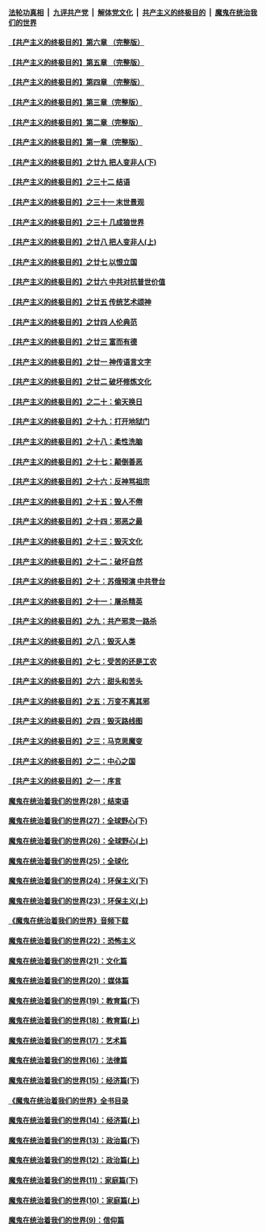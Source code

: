 ####  [法轮功真相](../../../../basic/blob/master/README.md?t=04121101) &nbsp;|&nbsp; [九评共产党](../../../../9ping.md/blob/master/README.md?t=04121101) &nbsp;|&nbsp; [解体党文化](../../../../jtdwh.md/blob/master/README.md?t=04121101)  &nbsp;|&nbsp; [共产主义的终极目的](../../../../gczydzjmd.md/blob/master/README.md?t=04121101) &nbsp;|&nbsp; [魔鬼在统治我们的世界](../../../../mgztzwmdsj.md/blob/master/README.md?t=04121101) 

#### [【共产主义的终极目的】第六章 （完整版）](../pages/nsc422/n11428913.md?t=04121101) 

#### [【共产主义的终极目的】第五章 （完整版）](../pages/nsc422/n11428912.md?t=04121101) 

#### [【共产主义的终极目的】第四章 （完整版）](../pages/nsc422/n11428907.md?t=04121101) 

#### [【共产主义的终极目的】第三章（完整版）](../pages/nsc422/n11428848.md?t=04121101) 

#### [【共产主义的终极目的】第二章（完整版）](../pages/nsc422/n11428831.md?t=04121101) 

#### [【共产主义的终极目的】第一章（完整版）](../pages/nsc422/n11417651.md?t=04121101) 

#### [【共产主义的终极目的】之廿九 把人变非人(下)](../pages/nsc422/n11344140.md?t=04121101) 

#### [【共产主义的终极目的】之三十二 结语](../pages/nsc422/n11360535.md?t=04121101) 

#### [【共产主义的终极目的】之三十一 末世景观](../pages/nsc422/n11351129.md?t=04121101) 

#### [【共产主义的终极目的】之三十 几成狼世界](../pages/nsc422/n11348280.md?t=04121101) 

#### [【共产主义的终极目的】之廿八 把人变非人(上)](../pages/nsc422/n11340492.md?t=04121101) 

#### [【共产主义的终极目的】之廿七 以恨立国](../pages/nsc422/n11336944.md?t=04121101) 

#### [【共产主义的终极目的】之廿六 中共对抗普世价值](../pages/nsc422/n11324785.md?t=04121101) 

#### [【共产主义的终极目的】之廿五 传统艺术颂神](../pages/nsc422/n11296396.md?t=04121101) 

#### [【共产主义的终极目的】之廿四 人伦典范](../pages/nsc422/n11296397.md?t=04121101) 

#### [【共产主义的终极目的】之廿三 富而有德](../pages/nsc422/n11283598.md?t=04121101) 

#### [【共产主义的终极目的】之廿一 神传语言文字](../pages/nsc422/n11263265.md?t=04121101) 

#### [【共产主义的终极目的】之廿二 破坏修炼文化](../pages/nsc422/n11245728.md?t=04121101) 

#### [【共产主义的终极目的】之二十：偷天换日](../pages/nsc422/n11238846.md?t=04121101) 

#### [【共产主义的终极目的】之十九：打开地狱门](../pages/nsc422/n11206376.md?t=04121101) 

#### [【共产主义的终极目的】之十八：柔性洗脑](../pages/nsc422/n11199994.md?t=04121101) 

#### [【共产主义的终极目的】之十七：颠倒善恶](../pages/nsc422/n11179782.md?t=04121101) 

#### [【共产主义的终极目的】之十六：反神骂祖宗](../pages/nsc422/n11166798.md?t=04121101) 

#### [【共产主义的终极目的】之十五：毁人不倦](../pages/nsc422/n11166792.md?t=04121101) 

#### [【共产主义的终极目的】之十四：邪恶之最](../pages/nsc422/n11150249.md?t=04121101) 

#### [【共产主义的终极目的】之十三：毁灭文化](../pages/nsc422/n11135227.md?t=04121101) 

#### [【共产主义的终极目的】之十二：破坏自然](../pages/nsc422/n11135214.md?t=04121101) 

#### [【共产主义的终极目的】之十：苏俄预演 中共登台](../pages/nsc422/n11118424.md?t=04121101) 

#### [【共产主义的终极目的】之十一：屠杀精英](../pages/nsc422/n11118442.md?t=04121101) 

#### [【共产主义的终极目的】之九：共产邪灵一路杀](../pages/nsc422/n11114139.md?t=04121101) 

#### [【共产主义的终极目的】之八：毁灭人类](../pages/nsc422/n11108503.md?t=04121101) 

#### [【共产主义的终极目的】之七：受苦的还是工农](../pages/nsc422/n11101809.md?t=04121101) 

#### [【共产主义的终极目的】之六：甜头和苦头](../pages/nsc422/n11096971.md?t=04121101) 

#### [【共产主义的终极目的】之五：万变不离其邪](../pages/nsc422/n11091285.md?t=04121101) 

#### [【共产主义的终极目的】之四：毁灭路线图](../pages/nsc422/n11086284.md?t=04121101) 

#### [【共产主义的终极目的】之三：马克思魔变](../pages/nsc422/n11061941.md?t=04121101) 

#### [【共产主义的终极目的】之二：中心之国](../pages/nsc422/n11047728.md?t=04121101) 

#### [【共产主义的终极目的】之一：序言](../pages/nsc422/n11086077.md?t=04121101) 

#### [魔鬼在统治着我们的世界(28)：结束语](../pages/nsc422/n10936246.md?t=04121101) 

#### [魔鬼在统治着我们的世界(27)：全球野心(下)](../pages/nsc422/n10928319.md?t=04121101) 

#### [魔鬼在统治着我们的世界(26)：全球野心(上)](../pages/nsc422/n10900318.md?t=04121101) 

#### [魔鬼在统治着我们的世界(25)：全球化](../pages/nsc422/n10788205.md?t=04121101) 

#### [魔鬼在统治着我们的世界(24)：环保主义(下)](../pages/nsc422/n10695307.md?t=04121101) 

#### [魔鬼在统治着我们的世界(23)：环保主义(上)](../pages/nsc422/n10688613.md?t=04121101) 

#### [《魔鬼在统治着我们的世界》音频下载](../pages/nsc422/n10635553.md?t=04121101) 

#### [魔鬼在统治着我们的世界(22)：恐怖主义](../pages/nsc422/n10614727.md?t=04121101) 

#### [魔鬼在统治着我们的世界(21)：文化篇](../pages/nsc422/n10597706.md?t=04121101) 

#### [魔鬼在统治着我们的世界(20)：媒体篇](../pages/nsc422/n10586579.md?t=04121101) 

#### [魔鬼在统治着我们的世界(19)：教育篇(下)](../pages/nsc422/n10564808.md?t=04121101) 

#### [魔鬼在统治着我们的世界(18)：教育篇(上)](../pages/nsc422/n10526970.md?t=04121101) 

#### [魔鬼在统治着我们的世界(17)：艺术篇](../pages/nsc422/n10499093.md?t=04121101) 

#### [魔鬼在统治着我们的世界(16)：法律篇](../pages/nsc422/n10485969.md?t=04121101) 

#### [魔鬼在统治着我们的世界(15)：经济篇(下)](../pages/nsc422/n10469975.md?t=04121101) 

#### [《魔鬼在统治着我们的世界》全书目录](../pages/nsc422/n10464261.md?t=04121101) 

#### [魔鬼在统治着我们的世界(14)：经济篇(上)](../pages/nsc422/n10457370.md?t=04121101) 

#### [魔鬼在统治着我们的世界(13)：政治篇(下)](../pages/nsc422/n10448270.md?t=04121101) 

#### [魔鬼在统治着我们的世界(12)：政治篇(上)](../pages/nsc422/n10444576.md?t=04121101) 

#### [魔鬼在统治着我们的世界(11)：家庭篇(下)](../pages/nsc422/n10440961.md?t=04121101) 

#### [魔鬼在统治着我们的世界(10)：家庭篇(上)](../pages/nsc422/n10435448.md?t=04121101) 

#### [魔鬼在统治着我们的世界(9)：信仰篇](../pages/nsc422/n10432159.md?t=04121101) 

